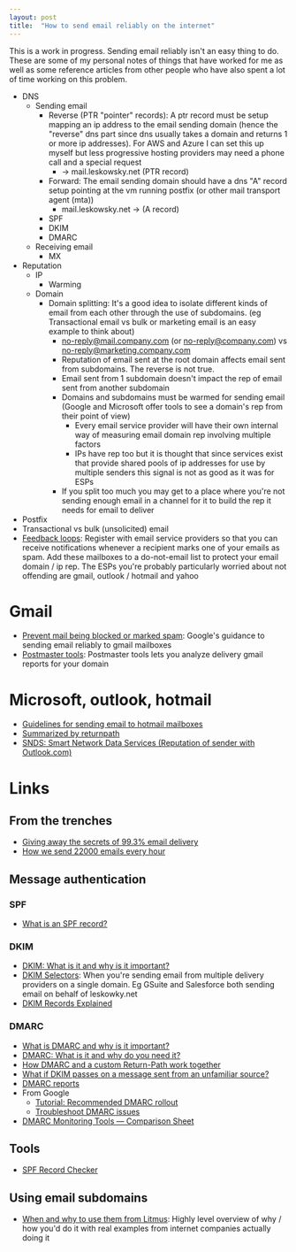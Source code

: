 ```yaml
---
layout: post
title:  "How to send email reliably on the internet"
---
```


This is a work in progress. Sending email reliably isn't an easy thing to do. These are some of my personal notes of things that have worked for me as well as some reference articles from other people who have also spent a lot of time working on this problem.

* DNS
  * Sending email
    * Reverse (PTR "pointer" records): A ptr record must be setup mapping an ip address to the email sending domain (hence the "reverse" dns part since dns usually takes a domain and returns 1 or more ip addresses). For AWS and Azure I can set this up myself but less progressive hosting providers may need a phone call and a special request
      * <some vm ip> -> mail.leskowsky.net (PTR record)
    * Forward: The email sending domain should have a dns "A" record setup pointing at the vm running postfix (or other mail transport agent (mta))
      * mail.leskowsky.net -> <some vm ip> (A record)
    * SPF
    * DKIM
    * DMARC
  * Receiving email
    * MX
* Reputation
  * IP
    * Warming
  * Domain
    * Domain splitting: It's a good idea to isolate different kinds of email from each other through the use of subdomains. (eg Transactional email vs bulk or marketing email is an easy example to think about)
      * no-reply@mail.company.com (or no-reply@company.com) vs no-reply@marketing.company.com
      * Reputation of email sent at the root domain affects email sent from subdomains. The reverse is not true.
      * Email sent from 1 subdomain doesn't impact the rep of email sent from another subdomain
      * Domains and subdomains must be warmed for sending email (Google and Microsoft offer tools to see a domain's rep from their point of view)
        * Every email service provider will have their own internal way of measuring email domain rep involving multiple factors
        * IPs have rep too but it is thought that since services exist that provide shared pools of ip addresses for use by multiple senders this signal is not as good as it was for ESPs
      * If you split too much you may get to a place where you're not sending enough email in a channel for it to build the rep it needs for email to deliver
* Postfix
* Transactional vs bulk (unsolicited) email
* [Feedback loops](https://www.emailfeedbackloops.com/): Register with email service providers so that you can receive notifications whenever a recipient marks one of your emails as spam. Add these mailboxes to a do-not-email list to protect your email domain / ip rep. The ESPs you're probably particularly worried about not offending are gmail, outlook / hotmail and yahoo

# Gmail

* [Prevent mail being blocked or marked spam](https://support.google.com/mail/answer/81126?hl=en&ref_topic=7279058): Google's guidance to sending email reliably to gmail mailboxes
* [Postmaster tools](https://support.google.com/mail/answer/9981691?hl=en&ref_topic=6259779): Postmaster tools lets you analyze delivery gmail reports for your domain

# Microsoft, outlook, hotmail

* [Guidelines for sending email to hotmail mailboxes](https://sendersupport.olc.protection.outlook.com/pm/policies.aspx)
* [Summarized by returnpath](https://help.returnpath.com/hc/en-us/articles/225097528-Microsoft-Outlook-com-and-Hotmail-deliverability-best-practices)
* [SNDS: Smart Network Data Services (Reputation of sender with Outlook.com)](https://sendersupport.olc.protection.outlook.com/snds/)

# Links

## From the trenches

* [Giving away the secrets of 99.3% email delivery](https://signalvnoise.com/posts/3096-giving-away-the-secrets-of-993-email-delivery)
* [How we send 22000 emails every hour](https://www.jitbit.com/news/email-architecture/)

## Message authentication

### SPF

* [What is an SPF record?](https://www.dmarcanalyzer.com/spf/spf-record/)

### DKIM

* [DKIM: What is it and why is it important?](https://postmarkapp.com/guides/dkim)
* [DKIM Selectors](https://dmarcly.com/blog/what-is-dkim-selector-and-how-does-it-work-dkim-selector-explained): When you're sending email from multiple delivery providers on a single domain. Eg GSuite and Salesforce both sending email on behalf of leskowky.net
* [DKIM Records Explained](https://docs.sendgrid.com/ui/account-and-settings/dkim-records)

### DMARC

* [What is DMARC and why is it important?](https://mailchimp.com/marketing-glossary/dmarc/)
* [DMARC: What is it and why do you need it?](https://postmarkapp.com/guides/dmarc)
* [How DMARC and a custom Return-Path work together](https://postmarkapp.com/blog/how-dmarc-and-a-custom-return-path-work-together)
* [What if DKIM passes on a message sent from an unfamiliar source?](https://postmarkapp.com/support/article/1089-what-if-dkim-passes-on-a-message-sent-from-an-unfamiliar-source)
* [DMARC reports](https://support.google.com/a/answer/10032472?hl=en)
* From Google
  * [Tutorial: Recommended DMARC rollout](https://support.google.com/a/answer/10032473?hl=en)
  * [Troubleshoot DMARC issues](https://support.google.com/a/answer/10032578?hl=en&ref_topic=2759254)
* [DMARC Monitoring Tools — Comparison Sheet](https://docs.google.com/spreadsheets/d/1qqqh3ivF3w8GmAhEvJoh8NWt2pTy7HvkClTydYE367Q/edit#gid=0)

## Tools

* [SPF Record Checker](https://www.dmarcanalyzer.com/spf/checker/)

## Using email subdomains

* [When and why to use them from Litmus](https://www.litmus.com/blog/email-subdomains/): Highly level overview of why / how you'd do it with real examples from internet companies actually doing it
